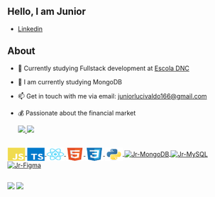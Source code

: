 ## Hello, I am Junior
- [Linkedin](linkedin.com/in/lucivaldo-junior-211b7423a)<br />

## About

- 🔭 Currently studying Fullstack development at  <a href="https://www.escoladnc.com.br/formacao-em-tecnologia/">Escola DNC</a>
- 🌱 I am currently studying MongoDB
- 📫 Get in touch with me via email: juniorlucivaldo166@gmail.com
- 💰 Passionate about the financial market

  <div>
  <a href="https://github.com/LucivaldoJr">
  <img height="170em" src="https://github-readme-stats.vercel.app/api?username=LucivaldoJr&show_icons=true&theme=vision-friendly-dark&include_all_commits=true&count_private=true"/>
  <img height="170em" src="https://github-readme-stats.vercel.app/api/top-langs/?username=LucivaldoJr&layout=compact&langs_count=16&theme=vision-friendly-dark"/>
</div>

<div style="display: inline_block"><br>
  <img align="center" alt="Jr-Js" height="30" width="40" src="https://raw.githubusercontent.com/devicons/devicon/master/icons/javascript/javascript-plain.svg">
  <img align="center" alt="Jr-Ts" height="30" width="40" src="https://raw.githubusercontent.com/devicons/devicon/master/icons/typescript/typescript-plain.svg">
  <img align="center" alt="Jr-React" height="30" width="40" src="https://raw.githubusercontent.com/devicons/devicon/master/icons/react/react-original.svg">
  <img align="center" alt="Jr-HTML" height="30" width="40" src="https://raw.githubusercontent.com/devicons/devicon/master/icons/html5/html5-original.svg">
  <img align="center" alt="Jr-CSS" height="30" width="40" src="https://raw.githubusercontent.com/devicons/devicon/master/icons/css3/css3-original.svg">
  <img align="center" alt="Jr-Python" height="30" width="40" src="https://raw.githubusercontent.com/devicons/devicon/master/icons/python/python-original.svg">
  <img align="center" alt="Jr-MongoDB" height="30" width="40" src="https://cdn.jsdelivr.net/gh/devicons/devicon@latest/icons/mongodb/mongodb-original.svg" />
  <img align="center" alt="Jr-MySQL" height="30" width="40" src="https://cdn.jsdelivr.net/gh/devicons/devicon@latest/icons/mysql/mysql-original.svg" />       
  <img align="center" alt="Jr-Figma" height="30" width="40" src="https://cdn.jsdelivr.net/gh/devicons/devicon@latest/icons/figma/figma-original.svg" />
</div>

##

<div>
  <a href = "juniorlucivaldo166@gmail.com"><img src="https://img.shields.io/badge/-Gmail-%23333?style=for-the-badge&logo=gmail&logoColor=white" target="_blank"></a>
  <a href="https://linkedin.com/in/lucivaldo-junior-211b7423a" target="_blank"><img src="https://img.shields.io/badge/-LinkedIn-%230077B5?style=for-the-badge&logo=linkedin&logoColor=white" target="_blank"></a> 
</div>
